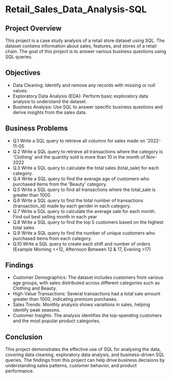 # Retail_Sales_Data_Analysis-SQL

## Project Overview
This project is a case study analysis of a retail store dataset using SQL. The dataset contains information about sales, features, and stores of a retail chain. The goal of this project is to answer various business questions using SQL queries.

## Objectives
- Data Cleaning: Identify and remove any records with missing or null values.
- Exploratory Data Analysis (EDA): Perform basic exploratory data analysis to understand the dataset.
- Business Analysis: Use SQL to answer specific business questions and derive insights from the sales data.

## Business Problems
- Q.1 Write a SQL query to retrieve all columns for sales made on '2022-11-05
- Q.2 Write a SQL query to retrieve all transactions where the category is 'Clothing' and the quantity sold is more than 10 in the month of Nov-2022
- Q.3 Write a SQL query to calculate the total sales (total_sale) for each category.
- Q.4 Write a SQL query to find the average age of customers who purchased items from the 'Beauty' category.
- Q.5 Write a SQL query to find all transactions where the total_sale is greater than 1000.
- Q.6 Write a SQL query to find the total number of transactions (transaction_id) made by each gender in each category.
- Q.7 Write a SQL query to calculate the average sale for each month. Find out best selling month in each year
- Q.8 Write a SQL query to find the top 5 customers based on the highest total sales 
- Q.9 Write a SQL query to find the number of unique customers who purchased items from each category.
- Q.10 Write a SQL query to create each shift and number of orders (Example Morning <=12, Afternoon Between 12 & 17, Evening >17)

## Findings
- Customer Demographics: The dataset includes customers from various age groups, with sales distributed across different categories such as Clothing and Beauty.
- High-Value Transactions: Several transactions had a total sale amount greater than 1000, indicating premium purchases.
- Sales Trends: Monthly analysis shows variations in sales, helping identify peak seasons.
- Customer Insights: The analysis identifies the top-spending customers and the most popular product categories.

## Conclusion
This project demonstrates the effective use of SQL for analysing the data, covering data cleaning, exploratory data analysis, and business-driven SQL queries. The findings from this project can help drive business decisions by understanding sales patterns, customer behavior, and product performance.
